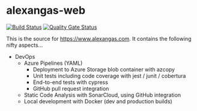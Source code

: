 # alexangas-web

[![Build Status](https://dev.azure.com/alexangas/blog/_apis/build/status/alexangas.alexangas-web-ci?branchName=master)](https://dev.azure.com/alexangas/blog/_build/latest?definitionId=7&branchName=master)
[![Quality Gate Status](https://sonarcloud.io/api/project_badges/measure?project=alexangas_alexangas-web&metric=alert_status)](https://sonarcloud.io/dashboard?id=alexangas_alexangas-web)

This is the source for https://www.alexangas.com. It contains the following nifty aspects...

- DevOps
  - Azure Pipelines (YAML)
    - Deployment to Azure Storage blob container with azcopy
    - Unit tests including code coverage with jest / junit / cobertura
    - End-to-end tests with cypress
    - GitHub pull request integration
  - Static Code Analysis with SonarCloud, using GitHub integration
  - Local development with Docker (dev and production builds)
